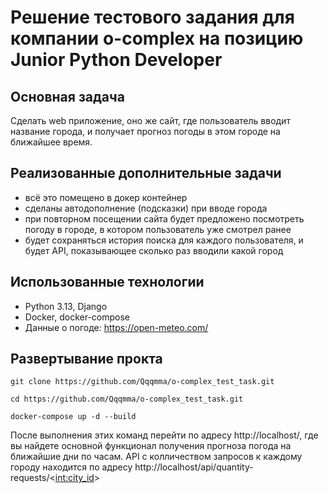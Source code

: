 ﻿# Решение тестового задания для компании o-complex на позицию Junior Python Developer

## Основная задача
Сделать web приложение, оно же сайт, где пользователь вводит название города, и получает прогноз погоды в этом городе на ближайшее время.
## Реализованные дополнительные задачи
- всё это помещено в докер контейнер
- сделаны автодополнение (подсказки) при вводе города
- при повторном посещении сайта будет предложено посмотреть погоду в городе, в котором пользователь уже смотрел ранее
- будет сохраняться история поиска для каждого пользователя, и будет API, показывающее сколько раз вводили какой город

## Использованные технологии
- Python 3.13, Django
- Docker, docker-compose
- Данные о погоде: https://open-meteo.com/

## Развертывание прокта
`git clone https://github.com/Qqqmma/o-complex_test_task.git`

`cd https://github.com/Qqqmma/o-complex_test_task.git`

`docker-compose up -d --build`

После выполнения этих команд перейти по адресу http://localhost/, где вы найдете основной функционал получения прогноза погода на ближайшие дни по часам.
API с колличеством запросов к каждому городу находится по адресу http://localhost/api/quantity-requests/<<int:city_id>>
